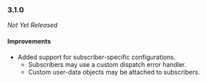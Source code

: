 ### 3.1.0

_Not Yet Released_

#### Improvements

- Added support for subscriber-specific configurations.
  - Subscribers may use a custom dispatch error handler.
  - Custom user-data objects may be attached to subscribers.